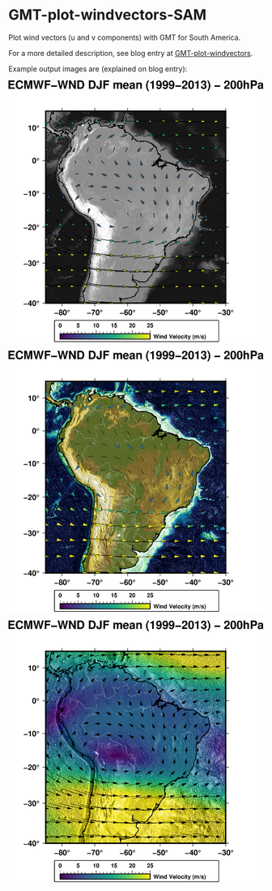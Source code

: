 # GMT-plot-windvectors-SAM
Plot wind vectors (u and v components) with GMT for South America.

For a more detailed description, see blog entry at [GMT-plot-windvectors](https://bodobookhagen.github.io/posts/2019/01/GMT-plot-windvectors/). 

Example output images are (explained on blog entry):

![ECMWF-EI-WND_1999_2013_DJF_200_SAM_graytopo.png](https://github.com/BodoBookhagen/GMT-plot-windvectors-SAM/raw/master/output_maps/ECMWF-EI-WND_1999_2013_DJF_200_SAM_graytopo.png)

![ECMWF-EI-WND_1999_2013_DJF_200_SAM_relieftopo.png](https://github.com/BodoBookhagen/GMT-plot-windvectors-SAM/raw/master/output_maps/ECMWF-EI-WND_1999_2013_DJF_200_SAM_relieftopo.png)

![ECMWF-EI-WND_1999_2013_DJF_200_SAM_windvelocity.png](https://github.com/BodoBookhagen/GMT-plot-windvectors-SAM/raw/master/output_maps/ECMWF-EI-WND_1999_2013_DJF_200_SAM_windvelocity.png)



